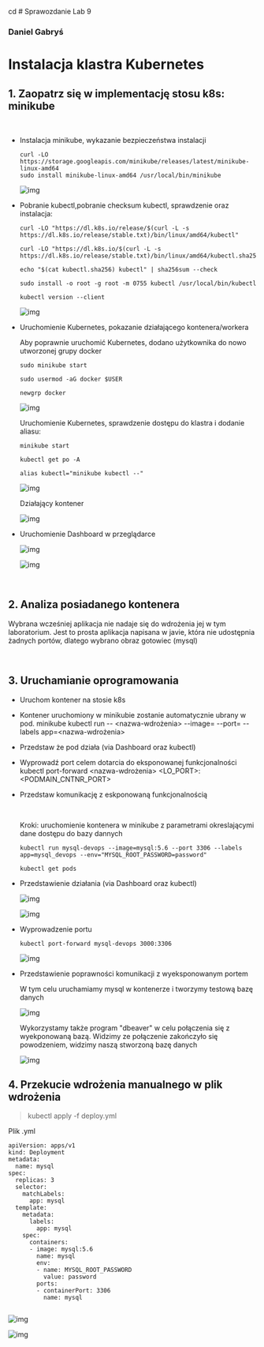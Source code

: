 cd # Sprawozdanie Lab 9
###  Daniel Gabryś
#

# Instalacja klastra Kubernetes

## 1. Zaopatrz się w implementację stosu k8s: minikube

 </br>

- Instalacja minikube, wykazanie bezpieczeństwa instalacji

    ```
    curl -LO https://storage.googleapis.com/minikube/releases/latest/minikube-linux-amd64
    sudo install minikube-linux-amd64 /usr/local/bin/minikube

    ```

    ![img](zd1.png)


- Pobranie kubectl,pobranie checksum kubectl, sprawdzenie oraz instalacja:

    ```
    curl -LO "https://dl.k8s.io/release/$(curl -L -s https://dl.k8s.io/release/stable.txt)/bin/linux/amd64/kubectl"

    curl -LO "https://dl.k8s.io/$(curl -L -s https://dl.k8s.io/release/stable.txt)/bin/linux/amd64/kubectl.sha256"

    echo "$(cat kubectl.sha256) kubectl" | sha256sum --check

    sudo install -o root -g root -m 0755 kubectl /usr/local/bin/kubectl

    kubectl version --client

    ```

    ![img](zd2.png)

- Uruchomienie Kubernetes, pokazanie działającego kontenera/workera

    Aby poprawnie uruchomić Kubernetes, dodano użytkownika do nowo utworzonej grupy docker

    ```
    sudo minikube start

    sudo usermod -aG docker $USER

    newgrp docker

    ```

    ![img](zd3.png)


    Uruchomienie Kubernetes, sprawdzenie dostępu do klastra i dodanie aliasu:

    ```
    minikube start

    kubectl get po -A

    alias kubectl="minikube kubectl --"

    ```

     ![img](zd4.png)

    Działający kontener

     ![img](zd5.png)

- Uruchomienie Dashboard w przeglądarce

    ![img](zd7.png)

    ![img](zd6.png)
     
    </br> 

## 2. Analiza posiadanego kontenera

Wybrana wcześniej aplikacja nie nadaje się do wdrożenia jej w tym laboratorium. Jest to prosta aplikacja napisana w javie, która nie udostępnia żadnych portów, dlatego wybrano obraz gotowiec (mysql)

</br>

## 3. Uruchamianie oprogramowania
+ Uruchom kontener na stosie k8s
+ Kontener uruchomiony w minikubie zostanie automatycznie ubrany w pod.
minikube kubectl run -- <nazwa-wdrożenia> --image=<obraz-docker> --port=<wyprowadzany port> --labels app=<nazwa-wdrożenia>

+ Przedstaw że pod działa (via Dashboard oraz kubectl)
+ Wyprowadź port celem dotarcia do eksponowanej funkcjonalności
kubectl port-forward <nazwa-wdrożenia> <LO_PORT>:<PODMAIN_CNTNR_PORT>
+ Przedstaw komunikację z eskponowaną funkcjonalnością
  
  </br>

    Kroki:
    uruchomienie kontenera w minikube z parametrami okreslającymi dane dostępu do bazy dannych

    ```
    kubectl run mysql-devops --image=mysql:5.6 --port 3306 --labels app=mysql_devops --env="MYSQL_ROOT_PASSWORD=password"

    kubectl get pods

    ```

 - Przedstawienie działania (via Dashboard oraz kubectl)

    ![img](zd8.png)

    ![img](zd9.png)
 
- Wyprowadzenie portu
  
    ```
    kubectl port-forward mysql-devops 3000:3306
    
    ```
    ![img](zd12.png)

- Przedstawienie poprawności komunikacji z wyeksponowanym portem

    W tym celu uruchamiamy mysql w kontenerze i tworzymy testową bazę danych

    ![img](zd11.png)

    Wykorzystamy także program "dbeaver" w celu połączenia się z wyekponowaną bazą.
    Widzimy ze połączenie zakończyło się powodzeniem, widzimy naszą stworzoną bazę danych

    ![img](zd10.png)

## 4. Przekucie wdrożenia manualnego w plik wdrożenia 

> kubectl apply -f deploy.yml

Plik .yml

```
apiVersion: apps/v1 
kind: Deployment
metadata:
  name: mysql
spec:
  replicas: 3
  selector:
    matchLabels:
      app: mysql
  template:
    metadata:
      labels:
        app: mysql
    spec:
      containers:
      - image: mysql:5.6
        name: mysql
        env:
        - name: MYSQL_ROOT_PASSWORD
          value: password
        ports:
        - containerPort: 3306
          name: mysql
        
```

![img](zd13.png)

![img](zd14.png)










  


  



  

  









  